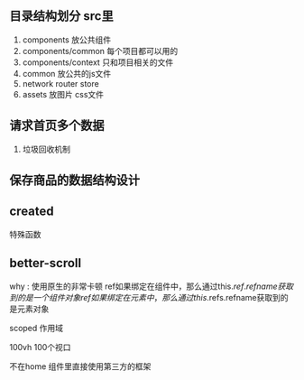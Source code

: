 ## 目录结构划分 src里
1. components 放公共组件
2. components/common 每个项目都可以用的
3. components/context 只和项目相关的文件
4. common 放公共的js文件
5.  network router store 
6.  assets 放图片 css文件

## 请求首页多个数据
1. 垃圾回收机制


## 保存商品的数据结构设计


## created
特殊函数


## better-scroll
why : 使用原生的非常卡顿
ref如果绑定在组件中，那么通过this.$ref.refname获取到的是一个组件对象
ref如果绑定在元素中，那么通过this.$refs.refname获取到的是元素对象
 
 scoped 作用域

100vh 100个视口

不在home 组件里直接使用第三方的框架